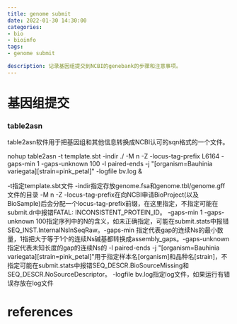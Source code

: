```yaml
---
title: genome submit
date: 2022-01-30 14:30:00
categories:
- bio
- bioinfo
tags:
- genome submit

description: 记录基因组提交到NCBI的genebank的步骤和注意事项。
---
```


<div align="middle"><music URL></div>

# 基因组提交



### table2asn
table2asn软件用于把基因组和其他信息转换成NCBI认可的sqn格式的一个文件。


nohup table2asn -t template.sbt -indir ./ -M n -Z -locus-tag-prefix L6164 -gaps-min 1 -gaps-unknown 100 -l paired-ends -j "[organism=Bauhinia variegata][strain=pink_petal]" -logfile bv.log &

-t指定template.sbt文件
-indir指定存放genome.fsa和genome.tbl/genome.gff文件的目录
-M n
-Z
-locus-tag-prefix在向NCBI申请BioProject(以及BioSample)后会分配一个locus-tag-prefix前缀，在这里指定，不指定可能在submit.dr中报错FATAL: INCONSISTENT_PROTEIN_ID。
-gaps-min 1 -gaps-unknown 100指定序列中的N的含义，如未正确指定，可能在submit.stats中报错SEQ_INST.InternalNsInSeqRaw。-gaps-min 指定代表gap的连续Ns的最小数量，1指把大于等于1个的连续Ns碱基都转换成assembly_gaps。-gaps-unknown 指定代表未知长度的gap的连续Ns的
-l paired-ends
-j "[organism=Bauhinia variegata][strain=pink_petal]"用于指定样本名[organism]和品种名[strain]，不指定可能在submit.stats中报错SEQ_DESCR.BioSourceMissing和SEQ_DESCR.NoSourceDescriptor。
-logfile bv.log指定log文件，如果运行有错误存放在log文件

# references
